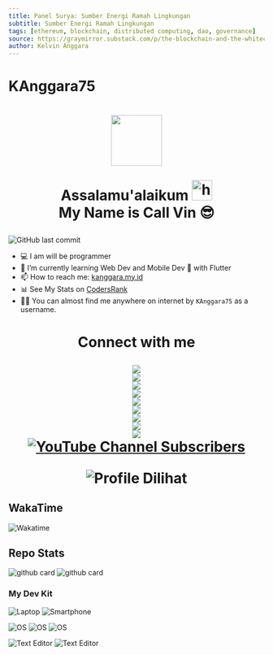 ```yaml
---
title: Panel Surya: Sumber Energi Ramah Lingkungan
subtitle: Sumber Energi Ramah Lingkungan
tags: [ethereum, blockchain, distributed computing, dao, governance]
source: https://graymirror.substack.com/p/the-blockchain-and-the-whitechain
author: Kelvin Anggara
---
```


# KAnggara75

<h1 align="center">
  <img src="https://avatars.githubusercontent.com/kanggara75" width=100px/>

Assalamu'alaikum <img src="https://user-images.githubusercontent.com/1303154/88677602-1635ba80-d120-11ea-84d8-d263ba5fc3c0.gif" width="40px" alt="hi"><br>My Name is Call Vin 😎</h1>

![GitHub last commit](https://img.shields.io/github/last-commit/kanggara75/kanggara75?color=blue&label=Last%20Update&style=for-the-badge)

- 💻 I am will be programmer
- 🌱 I’m currently learning Web Dev and Mobile Dev 📱 with Flutter
- 📫 How to reach me: [kanggara.my.id](https://kanggara.my.id)
- 📊 See My Stats on [CodersRank](https://profile.codersrank.io/user/kanggara)
- 🕵️‍♂️ You can almost find me anywhere on internet by `KAnggara75` as a username.

<h1 align="center"> Connect with me
<p align="center">
<a href="https://www.codewars.com/users/kanggara75"><img src="https://www.codewars.com/users/kanggara75/badges/small"/></a>
<br>
<a href="https://stackoverflow.com/cv/kanggara75"><img src="https://img.shields.io/badge/Stackoverflow-Call_Vin-ef8236?style=for-the-badge&logo=stackoverflow&logoColor=ef8236"/></a>
<br>
<a href="https://instagram.com/kanggara75"><img src="https://img.shields.io/badge/Instagram-Call_Vin-E4405F?style=for-the-badge&logo=instagram"/></a>
<br>
<a href="https://facebook.com/kanggara75"><img src="https://img.shields.io/badge/Facebook-Call_Vin-4267B2?style=for-the-badge&logo=facebook&logoColor=4267B2"/></a>
<br>
<a href="https://t.me/kanggara75"><img src="https://img.shields.io/badge/Telegram-Call_Vin-0088cc?style=for-the-badge&logo=telegram&logoColor=0088cc"/></a>
<br>
<a href="https://twitter.com/kanggara75"><img src="https://img.shields.io/badge/Twitter-Call_Vin-1DA1F2?style=for-the-badge&logo=twitter&logoColor=1DA1F2"/></a>
<br>
<a href="https://www.linkedin.com/in/kanggara75"><img src="https://img.shields.io/badge/Linkedin-Call_Vin-0072b1?style=for-the-badge&logo=linkedin&logoColor=0072b1"/></a>
<br>
<a href="https://github.com/in/kanggara75"><img src="https://img.shields.io/badge/Github-Call_Vin-fafafa?style=for-the-badge&logo=github"/></a>
<br>
<a href="https://dev.to/kanggara75"><img src="https://img.shields.io/badge/Dev-Call_Vin-000000?style=for-the-badge&logo=devdotto&logoColor=000000"/></a>
<br>
<a href="https://youtube.com/@KAnggara75"><img alt="YouTube Channel Subscribers" src="https://img.shields.io/youtube/channel/subscribers/UCt8g8m9iw39HB7Hb_m43BBQ?color=FF0000&label=Youtube&logo=youtube&logoColor=FF0000&style=for-the-badge"/></a>
<br>
</p>

![Profile Dilihat](https://komarev.com/ghpvc/?username=kanggara75&color=blue&style=for-the-badge&label=Profile+Dilihat)

## WakaTime

![Wakatime](https://wakatime.com/share/@kanggara75/d06cb2b4-cc77-47d3-aa5d-7b2ff0310feb.svg)

## Repo Stats

![github card](https://github-readme-stats.vercel.app/api/pin/?username=kanggara75&repo=TheSiS&theme=dark)
![github card](https://github-readme-stats.vercel.app/api/pin/?username=pakaiwa&repo=api&theme=dark)

### My Dev Kit

![Laptop](https://img.shields.io/badge/Hewlett_Packard-840_G2-blue?link=https://www.hp.com&link=https://support.hp.com/id-en/document/c04552057?&logo=hp&logoColor=blue)
![Smartphone](https://img.shields.io/badge/Xperia-1-purple?&logo=sony&logoColor=blue)

![OS](https://img.shields.io/badge/Primary_OS-MacOS-blue?&logo=macos)
![OS](https://img.shields.io/badge/Secondary_OS-Windows-blue?&logo=windows)
![OS](https://img.shields.io/badge/Other_OS-Linux-blue?&logo=linux)

![Text Editor](https://img.shields.io/badge/Text_Editor-Visual_Studio_Code-blue?&logo=visualstudiocode&logoColor=blue)
![Text Editor](https://img.shields.io/badge/Text_Editor-VIM-green?&logo=vim&logoColor=green)

